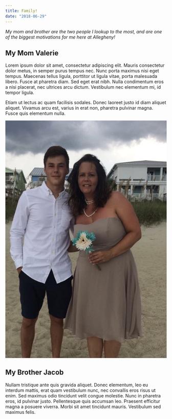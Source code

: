 ```yaml
---
title: Family!
date: "2018-06-29"
---
```


_My mom and brother are the two people I lookup to the most, and are one of the biggest motivations for me here at Allegheny!_

## My Mom Valerie

Lorem ipsum dolor sit amet, consectetur adipiscing elit. Mauris consectetur dolor metus, in semper purus tempus nec. Nunc porta maximus nisi eget tempus. Maecenas tellus ligula, porttitor ut ligula vitae, porta malesuada libero. Fusce at pharetra diam. Sed eget erat nibh. Nulla condimentum eros a nisi placerat, nec ultrices arcu dictum. Vestibulum nec elementum mi, id tempor ligula.

Etiam ut lectus ac quam facilisis sodales. Donec laoreet justo id diam aliquet aliquet. Vivamus arcu est, varius in erat non, pharetra pulvinar magna. Fusce quis elementum nulla.

![Mom](./Mom.jpg)

## My Brother Jacob

Nullam tristique ante quis gravida aliquet. Donec elementum, leo eu interdum mattis, erat quam vestibulum nunc, nec convallis eros risus ut enim. Sed maximus odio tincidunt velit congue molestie. Nunc in pharetra eros, id pulvinar justo. Pellentesque quis accumsan leo. Praesent efficitur magna a posuere viverra. Morbi sit amet tincidunt mauris. Vestibulum sed maximus felis.
